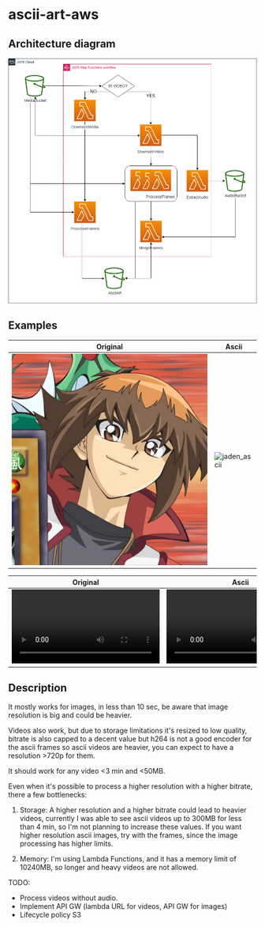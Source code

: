 # ascii-art-aws

## Architecture diagram

![architecture diagram](https://raw.githubusercontent.com/HeNeos/ascii-art-aws/main/ascii_art.drawio.png)

## Examples

|Original|Ascii|
|--------|-----|
|![jaden_original](https://raw.githubusercontent.com/HeNeos/ascii-art-aws/main/assets/jaden_1.PNG)|![jaden_ascii](https://raw.githubusercontent.com/HeNeos/ascii-art-aws/main/assets/jaden_1_resized-f6e9b8db7b4e47859486596239636939_ascii.png)|


|Original|Ascii|
|--------|-----|
|<video src="https://github.com/user-attachments/assets/e923b3fa-91c2-4db0-8383-d81248b31a35">| <video src="https://github.com/user-attachments/assets/58c8c0a8-dcdd-44a8-9569-5e9599a85362"></video> |

## Description

It mostly works for images, in less than 10 sec, be aware that image resolution is big and could be heavier.

Videos also work, but due to storage limitations it's resized to low quality, bitrate is also capped to a decent value but h264 is not a good encoder for the ascii frames so ascii videos are heavier, you can expect to have a resolution >720p for them.

It should work for any video <3 min and <50MB.

Even when it's possible to process a higher resolution with a higher bitrate, there a few bottlenecks:

1. Storage: A higher resolution and a higher bitrate could lead to heavier videos, currently I was able to see ascii videos up to 300MB for less than 4 min, so I'm not planning to increase these values. If you want higher resolution ascii images, try with the frames, since the image processing has higher limits.

2. Memory: I'm using Lambda Functions, and it has a memory limit of 10240MB, so longer and heavy videos are not allowed.

TODO: 
  - Process videos without audio.
  - Implement API GW (lambda URL for videos, API GW for images)
  - Lifecycle policy S3
